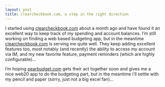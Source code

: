 ```yaml
---
layout: post
title: clearcheckbook.com, a step in the right direction
---
```


I started using [clearcheckbook.com](http://clearcheckbook.com) about a
month ago and have found it an excellent way to keep track of my
spending and account balances. I’m still working on finding a web based
budgeting app, but in the meantime
[clearcheckbook.com](http://clearcheckbook.com) is serving me quite
well. They keep adding excellent features too, most notably (and
recently) the ability to access my account via IM, and my new favorite
feature, payment reminders (which are highly configurable)…

I’m hoping [pearbudget.com](http://pearbudget.com) gets their act
together soon and gives me a nice web20 app to do the budgeting part,
but in the meantime i’ll settle with my pencil and paper (sorry, just
not a big excel fan)…
